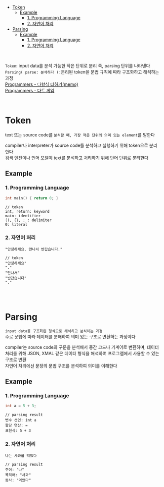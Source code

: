 - [Token](#token)
  - [Example](#example)
    - [1. Programming Language](#1-programming-language)
    - [2. 자연어 처리](#2-자연어-처리)
- [Parsing](#parsing)
  - [Example](#example-1)
    - [1. Programming Language](#1-programming-language-1)
    - [2. 자연어 처리](#2-자연어-처리-1)

<br>

`Token`: input data를 분석 가능한 작은 단위로 분리 즉, parsing 단위를 나타낸다   
`Parsing( parse: 분석하다 )`: 분리된 token을 문법 규칙에 따라 구조화하고 해석하는 과정   
[Programmers - 다항식 더하기(memo)](/1_Algorithm/Programmers/240923_다항식더하기.md)   
[Programmers - 다트 게임](https://school.programmers.co.kr/learn/courses/30/lessons/17682)   

<br>

# Token
text 또는 source code를 `분석할 때, 가장 작은 단위의 의미 있는 element`를 말한다   

compiler나 interpreter가 source code를 분석하고 실행하기 위해 token으로 분리한다   
검색 엔진이나 언어 모델이 text를 분석하고 처리하기 위해 단어 단위로 분리한다   

## Example
### 1. Programming Language
```cpp
int main() { return 0; }
```
```
// token
int, return: keyword
main: identifier
(), {}, ; : delimiter
0: literal
```

### 2. 자연어 처리
```
"안녕하세요. 만나서 반갑습니다."
```
```
// token
"안녕하세요"
"."
"만나서"
"반갑습니다"
"."
```

<br><br>

# Parsing
`input data를 구조화된 형식으로 해석하고 분석하는 과정`   
주로 문법에 따라 데이터를 분해하여 의미 있는 구조로 변환하는 과정이다   

compiler는 source code의 구문을 분석해서 중간 코드나 기계어로 변환하며, 데이터 처리를 위해 JSON, XMAL 같은 데이터 형식을 해석하여 프로그램에서 사용할 수 있는 구조로 변환   
자연어 처리에선 문장의 문법 구조를 분석하여 의미를 이해한다   

## Example
### 1. Programming Language
```cpp
int a = 5 + 3;
```
```
// parsing result
변수 선언: int a
할당 연산: =
표현식: 5 + 3
```

### 2. 자연어 처리
```
나는 사과를 먹었다
```
```
// parsing result
주어: "나"
목적어: "사과"
동사: "먹었다"
```